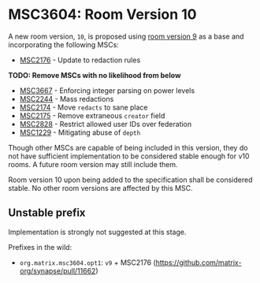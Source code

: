 # MSC3604: Room Version 10

A new room version, `10`, is proposed using [room version 9](TBD) as a base
and incorporating the following MSCs:

* [MSC2176](https://github.com/matrix-org/matrix-doc/pull/2176) - Update to redaction rules

**TODO: Remove MSCs with no likelihood from below**

* [MSC3667](https://github.com/matrix-org/matrix-doc/pull/3667) - Enforcing integer parsing on power levels
* [MSC2244](https://github.com/matrix-org/matrix-doc/pull/2244) - Mass redactions
* [MSC2174](https://github.com/matrix-org/matrix-doc/pull/2174) - Move `redacts` to sane place
* [MSC2175](https://github.com/matrix-org/matrix-doc/pull/2175) - Remove extraneous `creator` field
* [MSC2828](https://github.com/matrix-org/matrix-doc/pull/2828) - Restrict allowed user IDs over federation
* [MSC1229](https://github.com/matrix-org/matrix-doc/issues/1229) - Mitigating abuse of `depth`

Though other MSCs are capable of being included in this version, they do not have sufficient implementation to be
considered stable enough for v10 rooms. A future room version may still include them.

Room version 10 upon being added to the specification shall be considered stable. No other room versions are affected
by this MSC.

## Unstable prefix

Implementation is strongly not suggested at this stage.

Prefixes in the wild:
* `org.matrix.msc3604.opt1`: `v9` + MSC2176 (https://github.com/matrix-org/synapse/pull/11662)
